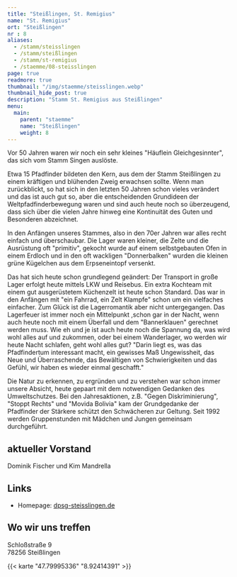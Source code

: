 ```yaml
---
title: "Steißlingen, St. Remigius"
name: "St. Remigius"
ort: "Steißlingen"
nr : 8
aliases:
  - /stamm/steisslingen
  - /stamm/steißlingen
  - /stamm/st-remigius
  - /staemme/08-steisslingen
page: true
readmore: true
thumbnail: "/img/staemme/steisslingen.webp"
thumbnail_hide_post: true
description: "Stamm St. Remigius aus Steißlingen"
menu:
  main:
    parent: "staemme"
    name: "Steißlingen"
    weight: 8
---
```


Vor 50 Jahren waren wir noch ein sehr kleines "Häuflein Gleichgesinnter", das sich vom Stamm Singen auslöste.

Etwa 15 Pfadfinder bildeten den Kern, aus dem der Stamm Steißlingen zu einem kräftigen und blühenden Zweig erwachsen sollte. Wenn man zurückblickt, so hat sich in den letzten 50 Jahren schon vieles verändert und das ist auch gut so, aber die entscheidenden Grundideen der Weltpfadfinderbewegung waren und sind auch heute noch so überzeugend, dass sich über die vielen Jahre hinweg eine Kontinuität des Guten und Besonderen abzeichnet.

In den Anfängen unseres Stammes, also in den 70er Jahren war alles recht einfach und überschaubar. Die Lager waren kleiner, die Zelte und die Ausrüstung oft "primitiv", gekocht wurde auf einem selbstgebauten Ofen in einem Erdloch und in den oft wackligen "Donnerbalken" wurden die kleinen grüne Kügelchen aus dem Erpseneintopf versenkt.

Das hat sich heute schon grundlegend geändert: Der Transport in große Lager erfolgt heute mittels LKW und Reisebus. Ein extra Kochteam mit einem gut ausgerüstetem Küchenzelt ist heute schon Standard. Das war in den Anfängen mit "ein Fahrrad, ein Zelt Klampfe" schon um ein vielfaches einfacher. Zum Glück ist die Lagerromantik aber nicht untergegangen. Das Lagerfeuer ist immer noch ein Mittelpunkt ,schon gar in der Nacht, wenn auch heute noch mit einem Überfall und dem "Bannerklauen" gerechnet werden muss. Wie eh und je ist auch heute noch die Spannung da, was wird wohl alles auf und zukommen, oder bei einem Wanderlager, wo werden wir heute Nacht schlafen, geht wohl alles gut? "Darin liegt es, was das Pfadfindertum interessant macht, ein gewisses Maß Ungewissheit, das Neue und Überraschende, das Bewältigen von Schwierigkeiten und das Gefühl, wir haben es wieder einmal geschafft."

Die Natur zu erkennen, zu ergründen und zu verstehen war schon immer unsere Absicht, heute gepaart mit dem notwendigen Gedanken des Umweltschutzes. Bei den Jahresaktionen, z.B. "Gegen Diskriminierung", "Stoppt Rechts" und "Movida Bolivia" kam der Grundgedanke der Pfadfinder der Stärkere schützt den Schwächeren zur Geltung. Seit 1992 werden Gruppenstunden mit Mädchen und Jungen gemeinsam durchgeführt.

## aktueller Vorstand

Dominik Fischer und Kim Mandrella
## Links

* Homepage: [dpsg-steisslingen.de](https://dpsg-steisslingen.de)

## Wo wir uns treffen

Schloßstraße 9  
78256 Steißlingen

{{< karte "47.79995336" "8.92414391" >}}
